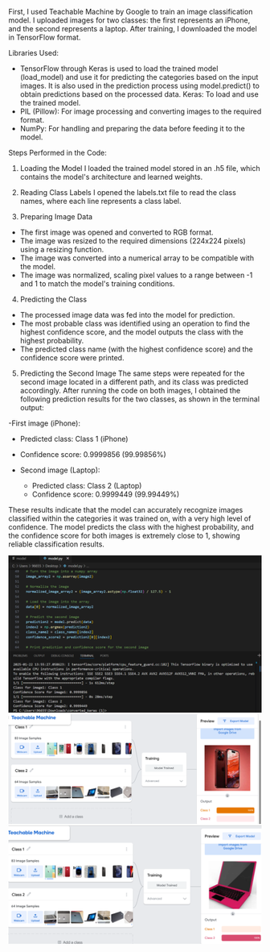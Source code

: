 First, I used Teachable Machine by Google to train an image classification model. I uploaded images for two classes: the first represents an iPhone, and the second represents a laptop. After training, I downloaded the model in TensorFlow format.

Libraries Used:
- TensorFlow through Keras is used to load the trained model (load_model) and use it for predicting the categories based on the input images. It is also used in the prediction process using model.predict() to obtain predictions based on the processed data.
  Keras: To load and use the trained model.
- PIL (Pillow): For image processing and converting images to the required format.
- NumPy: For handling and preparing the data before feeding it to the model.

Steps Performed in the Code:

1. Loading the Model
I loaded the trained model stored in an .h5 file, which contains the model's architecture and learned weights.

2. Reading Class Labels
I opened the labels.txt file to read the class names, where each line represents a class label.

3. Preparing Image Data
- The first image was opened and converted to RGB format.
- The image was resized to the required dimensions (224x224 pixels) using a resizing function.
- The image was converted into a numerical array to be compatible with the model.
- The image was normalized, scaling pixel values to a range between -1 and 1 to match the model's training conditions.

4. Predicting the Class
- The processed image data was fed into the model for prediction.
- The most probable class was identified using an operation to find the highest confidence score, and the model outputs the class with the highest probability.
- The predicted class name (with the highest confidence score) and the confidence score were printed.

5. Predicting the Second Image
The same steps were repeated for the second image located in a different path, and its class was predicted accordingly. After running the code on both images, I obtained the following prediction results for the two classes, as shown in the terminal output:

-First image (iPhone):
  - Predicted class: Class 1 (iPhone)
  - Confidence score: 0.9999856 (99.99856%)

- Second image (Laptop):
  - Predicted class: Class 2 (Laptop)
  - Confidence score: 0.9999449 (99.99449%)

These results indicate that the model can accurately recognize images classified within the categories it was trained on, with a very high level of confidence. The model predicts the class with the highest probability, and the confidence score for both images is extremely close to 1, showing reliable classification results.

![image alt](https://github.com/aishah8/model.py./blob/9b4fc6230d9895c2db495727354494e76dbf21bc/Screenshot%202025-01-22%20135604.png)
![image alt](https://github.com/aishah8/model.py./blob/6c77ba02d5cde0f0aeeb3c53e10c98a986b46d38/Screenshot%20(1).png)
![image alt](https://github.com/aishah8/model.py./blob/8ab55f5d61f1e3e3f2a1c8504a5931e0f366db4c/Screenshot%20(2).png)


